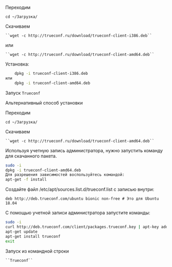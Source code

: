 Переходим  

  ``cd ~/Загрузка/``

Скачиваем

    ``wget -c http://trueconf.ru/download/trueconf-client-i386.deb``
    
или

    ``wget -c http://trueconf.ru/download/trueconf-client-amd64.deb``

Установка:
```bash
    dpkg -i trueconf-client-i386.deb
или
    dpkg -i trueconf-client-amd64.deb
```

Запуск ``Trueconf``	

Альтернативный способ установки

Переходим  

  ``cd ~/Загрузка/``

Скачиваем

    ``wget -c http://trueconf.ru/download/trueconf-client-amd64.deb``

Используя учетную запись администратора, нужно запустить команду для скачанного пакета.
```bash
sudo -i
dpkg -i trueconf-client-amd64.deb
Для разрешения зависимостей воспользуйтесь командой:
apt-get -f install
```

Создайте файл /etc/apt/sources.list.d/trueconf.list с записью внутри:

``deb http://deb.trueconf.com/ubuntu bionic non-free # Это для Ubuntu 18.04``

С помощью учетной записи администратора запустите команды:
```bash
sudo -i
curl http://deb.trueconf.com/client/packages.trueconf.key | apt-key add -
apt-get update
apt-get install trueconf
exit
```

Запуск из командной строки

    ``Trueconf``







